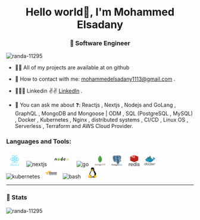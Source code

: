 <h1 align="center">Hello world👋, I'm Mohammed Elsadany</h1>
<h3 align="center">🌱 Software Engineer</h3>

<p align="left"> <img src="https://komarev.com/ghpvc/?username=randa-11295&label=Profile%20views&color=0e75b6&style=flat" alt="randa-11295" /> </p>

- 👨‍💻 All of my projects are available at on github

- 📧 How to contact with  me: mohammedelsadany1113@gmail.com .

- 👨🏻‍🎓 Linkedin  ✌️✌️   [LinkedIn](https://www.linkedin.com/in/mohamed-elsadany-5ab427203) . 
 
- 💬 You can ask me about ❓: Reactjs , Nextjs , Nodejs and GoLang , GraphQL , MongoDB and Mongoose | ODM , SQL (PostgreSQL , MySQL) , Docker , Kubernetes , Nginx , distributed systems , CI/CD , Linux OS , Serverless , Terraform and AWS Cloud Provider.
 
 
 <h3 align="left">Languages and Tools:</h3>

 &nbsp;&nbsp;<img src="https://raw.githubusercontent.com/devicons/devicon/master/icons/react/react-original-wordmark.svg" alt="react"
    width="30" height="30" />&nbsp;&nbsp;&nbsp;&nbsp;<img src="https://cdn.worldvectorlogo.com/logos/nextjs-2.svg" alt="nextjs" width="30" height="30" />&nbsp;&nbsp;&nbsp;&nbsp;&nbsp;<img src="https://raw.githubusercontent.com/devicons/devicon/master/icons/nodejs/nodejs-original-wordmark.svg"
    alt="nodejs" width="40" height="40" />&nbsp;&nbsp;&nbsp;&nbsp;&nbsp;<img src="https://miro.medium.com/max/11668/1*T5HJv_JYlmBALYbaNlKzcA.png"
    alt="go" width="40" height="40" />&nbsp;&nbsp;&nbsp;&nbsp;<img src="https://raw.githubusercontent.com/devicons/devicon/master/icons/mongodb/mongodb-original-wordmark.svg"
    alt="mongodb" width="30" height="30" />&nbsp;&nbsp;&nbsp;&nbsp;<img src="https://raw.githubusercontent.com/devicons/devicon/master/icons/postgresql/postgresql-original-wordmark.svg"
    alt="postgresql" width="30" height="30" />&nbsp;&nbsp;&nbsp;&nbsp;<img src="https://raw.githubusercontent.com/devicons/devicon/master/icons/redis/redis-original-wordmark.svg" alt="redis" width="30" height="30"/>&nbsp;&nbsp;&nbsp;<img src="https://raw.githubusercontent.com/devicons/devicon/master/icons/docker/docker-original-wordmark.svg"
    alt="docker" width="30" height="30" />&nbsp;&nbsp;&nbsp;&nbsp;&nbsp;&nbsp;<img src="https://www.vectorlogo.zone/logos/kubernetes/kubernetes-icon.svg" alt="kubernetes" width="30" height="30" />&nbsp;&nbsp;&nbsp;&nbsp;<img src="https://raw.githubusercontent.com/devicons/devicon/master/icons/amazonwebservices/amazonwebservices-original-wordmark.svg"
    alt="aws" width="30" height="30" />&nbsp;&nbsp;&nbsp;&nbsp;<img src="https://www.vectorlogo.zone/logos/gnu_bash/gnu_bash-icon.svg" alt="bash" width="30" height="30"/>&nbsp;&nbsp;&nbsp;&nbsp;<img src="https://raw.githubusercontent.com/devicons/devicon/master/icons/linux/linux-original.svg" alt="linux" width="30" height="30"/>
<hr/>

### 🚦 Stats

<p><img align="center" src="https://github-readme-streak-stats.herokuapp.com/?user=randa-11295&" alt="randa-11295" /></p>
